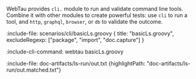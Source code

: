 WebTau provides `cli.` module to run and validate command line tools.
Combine it with other modules to create powerful tests: use `cli` to run a tool, and 
`http`, `graphql`, `browser`, or `db` to validate the outcome.

:include-file: scenarios/cli/basicLs.groovy {
  title: "basicLs.groovy",
  excludeRegexp: ["package", "import", "doc.capture"]
} 

:include-cli-command: webtau basicLs.groovy

:include-file: doc-artifacts/ls-run/out.txt {highlightPath: "doc-artifacts/ls-run/out.matched.txt"}